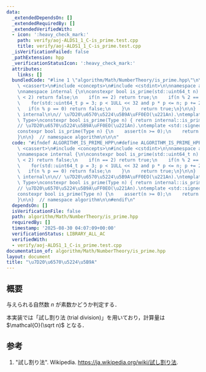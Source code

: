 ```yaml
---
data:
  _extendedDependsOn: []
  _extendedRequiredBy: []
  _extendedVerifiedWith:
  - icon: ':heavy_check_mark:'
    path: verify/aoj-ALDS1_1_C-is_prime.test.cpp
    title: verify/aoj-ALDS1_1_C-is_prime.test.cpp
  _isVerificationFailed: false
  _pathExtension: hpp
  _verificationStatusIcon: ':heavy_check_mark:'
  attributes:
    links: []
  bundledCode: "#line 1 \"algorithm/Math/NumberTheory/is_prime.hpp\"\n\n\n\n#include\
    \ <cassert>\n#include <concepts>\n#include <cstdint>\n\nnamespace algorithm {\n\
    \nnamespace internal {\n\nconstexpr bool is_prime(std::uint64_t n) {\n    if(n\
    \ < 2) return false;\n    if(n == 2) return true;\n    if(n % 2 == 0) return false;\n\
    \    for(std::uint64_t p = 3; p < 1ULL << 32 and p * p <= n; p += 2) {\n     \
    \   if(n % p == 0) return false;\n    }\n    return true;\n}\n\n}  // namespace\
    \ internal\n\n// \u7D20\u6570\u5224\u5B9A\uFF0EO(\u221An).\ntemplate <std::unsigned_integral\
    \ Type>\nconstexpr bool is_prime(Type n) { return internal::is_prime(n); }\n\n\
    // \u7D20\u6570\u5224\u5B9A\uFF0EO(\u221An).\ntemplate <std::signed_integral Type>\n\
    constexpr bool is_prime(Type n) {\n    assert(n >= 0);\n    return internal::is_prime(n);\n\
    }\n\n}  // namespace algorithm\n\n\n"
  code: "#ifndef ALGORITHM_IS_PRIME_HPP\n#define ALGORITHM_IS_PRIME_HPP 1\n\n#include\
    \ <cassert>\n#include <concepts>\n#include <cstdint>\n\nnamespace algorithm {\n\
    \nnamespace internal {\n\nconstexpr bool is_prime(std::uint64_t n) {\n    if(n\
    \ < 2) return false;\n    if(n == 2) return true;\n    if(n % 2 == 0) return false;\n\
    \    for(std::uint64_t p = 3; p < 1ULL << 32 and p * p <= n; p += 2) {\n     \
    \   if(n % p == 0) return false;\n    }\n    return true;\n}\n\n}  // namespace\
    \ internal\n\n// \u7D20\u6570\u5224\u5B9A\uFF0EO(\u221An).\ntemplate <std::unsigned_integral\
    \ Type>\nconstexpr bool is_prime(Type n) { return internal::is_prime(n); }\n\n\
    // \u7D20\u6570\u5224\u5B9A\uFF0EO(\u221An).\ntemplate <std::signed_integral Type>\n\
    constexpr bool is_prime(Type n) {\n    assert(n >= 0);\n    return internal::is_prime(n);\n\
    }\n\n}  // namespace algorithm\n\n#endif\n"
  dependsOn: []
  isVerificationFile: false
  path: algorithm/Math/NumberTheory/is_prime.hpp
  requiredBy: []
  timestamp: '2025-08-30 04:07:09+00:00'
  verificationStatus: LIBRARY_ALL_AC
  verifiedWith:
  - verify/aoj-ALDS1_1_C-is_prime.test.cpp
documentation_of: algorithm/Math/NumberTheory/is_prime.hpp
layout: document
title: "\u7D20\u6570\u5224\u5B9A"
---
```



## 概要

与えられる自然数 $n$ が素数かどうか判定する．

本実装では「試し割り法 (trial division)」を用いており，計算量は $\mathcal{O}(\sqrt n)$ となる．

## 参考

1. "試し割り法". Wikipedia. <https://ja.wikipedia.org/wiki/試し割り法>.

